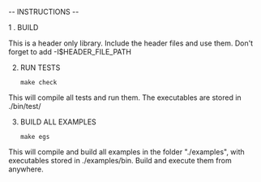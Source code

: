 


-- INSTRUCTIONS --

1 . BUILD


This is a header only library. Include the header files and use them. Don't forget to add -I$HEADER_FILE_PATH



2. RUN TESTS

       make check

This will compile all tests and run them. The executables are stored in ./bin/test/


3. BUILD ALL EXAMPLES

       make egs

This will compile and build all examples in the folder "./examples", with executables stored in ./examples/bin. Build and execute them from anywhere.

